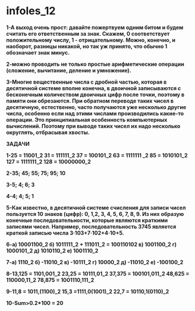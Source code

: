 # infoles_12
**1-А выход очень прост: давайте пожертвуем одним битом и будем считать его ответственным за знак. Скажем, 0 соответствует положительному числу, 1 - отрицательному. Можно, конечно, и наоборот, разницы никакой, но так уж принято, что обычно 1 обозначает знак минус.**


**2-можно проводить не только простые арифметические операции (сложение, вычитание, деление и умножение).**


**3-Многие вещественные числа с дробной частью, которая в десятичной системе вполне конечна, в двоичной записываются с бесконечным количеством двоичных цифр после точки, поэтому в памяти они обрезаются. При обратном переводе таких чисел в десятичную, естественно, часто получаются уже несколько другие числа, особенно если над этими числами производились какие-то операции. Это принципиальная особенность компьютерных вычислений. Поэтому при выводе таких чисел их надо несколько округлять, отбрасывая хвосты.**

**ЗАДАЧИ**

**1-25 = 11001_2 31 = 111111_2 37 = 100101_2 63 = 1111111 _2 85 = 1010101_2 127 = 1111111_2 128 = 10000000_2**


**2-35; 45; 55; 75; 95; 10**


**3-5; 4; 6; 3**


**4-4; 4; 5; 1**


**5-Как известно, в десятичной системе счисления для записи чисел пользуется 10 знаков (цифр): 0, 1,2, 3, 4, 5, 6, 7, 8, 9. Из них образую конечные последовательности, которые являются краткими записями чисел. Например, последовательность 3745 является краткой записью числа 3·103+7·102+4·10+5.**

**6-а) 10001100_2 б) 1011111_2 + 111011_2 = 100110102 в) 1001100_2 г) 1000101_2 д) 1010110_2 е) 1001110_2**


**7-а) 1110_2 б) -11010_2 в) -10111_2 г) 10000_2 д) -11010_2 е) -100100_2**


**8-13,125 = 1101,001_2 23,25 = 10111,01_2 37,375 = 100101,011_2 48,625 = 110000,11_2 78,875 = 1001110,111_2**


**9-11,8 = 1011,(1100)_2 15,3 =1111,0(1001)_2 22,7 = 10110,1(0110)_2**


**10-Sum>0.2*100 = 20**
